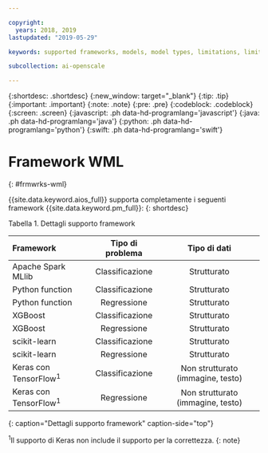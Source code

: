 ```yaml
---

copyright:
  years: 2018, 2019
lastupdated: "2019-05-29"

keywords: supported frameworks, models, model types, limitations, limits

subcollection: ai-openscale

---
```


{:shortdesc: .shortdesc}
{:new_window: target="_blank"}
{:tip: .tip}
{:important: .important}
{:note: .note}
{:pre: .pre}
{:codeblock: .codeblock}
{:screen: .screen}
{:javascript: .ph data-hd-programlang='javascript'}
{:java: .ph data-hd-programlang='java'}
{:python: .ph data-hd-programlang='python'}
{:swift: .ph data-hd-programlang='swift'}

# Framework WML
{: #frmwrks-wml}

{{site.data.keyword.aios_full}} supporta completamente i seguenti framework {{site.data.keyword.pm_full}}: 
{: shortdesc}

Tabella 1. Dettagli supporto framework

| Framework | Tipo di problema | Tipo di dati |
|:---|:---:|:---:|
| Apache Spark MLlib | Classificazione | Strutturato |
| Python function | Classificazione | Strutturato |
| Python function | Regressione | Strutturato |
| XGBoost | Classificazione | Strutturato |
| XGBoost | Regressione | Strutturato |
| scikit-learn | Classificazione | Strutturato |
| scikit-learn | Regressione | Strutturato |
| Keras con TensorFlow<sup>1</sup> | Classificazione | Non strutturato (immagine, testo) |
| Keras con TensorFlow<sup>1</sup> | Regressione | Non strutturato (immagine, testo) |
{: caption="Dettagli supporto framework" caption-side="top"}

<sup>1</sup>Il supporto di Keras non include il supporto per la correttezza.
{: note}



